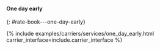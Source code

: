 #### One day early
{: #rate-book---one-day-early}

{% include examples/carriers/services/one_day_early.html carrier_interface=include.carrier_interface %}
